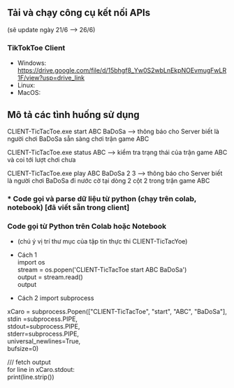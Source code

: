 
## Tải và chạy công cụ kết nối APIs
(sẽ update ngày 21/6 --> 26/6) 

### TikTokToe Client
- Windows:  https://drive.google.com/file/d/15bhgf8_Yw0S2wbLnEkpNOEvmugFwLR1F/view?usp=drive_link  
- Linux:  
- MacOS:  

## Mô tả các tình huống sử dụng

CLIENT-TicTacToe.exe  start ABC BaDoSa
--> thông báo cho Server biết là người chơi BaDoSa sẵn sàng chơi trận game ABC 

CLIENT-TicTacToe.exe  status ABC
--> kiểm tra trạng thái của trận game ABC và coi tới lượt chơi chưa 

CLIENT-TicTacToe.exe  play ABC BaDoSa 2 3
--> thông báo cho Server biết là người chơi BaDoSa đi nước cờ tại dòng 2 cột 2 trong trận game ABC 

### * Code gọi và parse dữ liệu từ python (chạy trên colab, notebook) [đã viết sẵn trong client] 

### Code gọi từ Python trên Colab hoặc Notebook
* (chú ý vị trí thư mục của tập tin thực thi CLIENT-TicTacYoe) 
- Cách 1  
import os   
stream = os.popen('CLIENT-TicTacToe  start ABC BaDoSa')   
output = stream.read()  
output  

- Cách 2
import subprocess  

xCaro = subprocess.Popen(["CLIENT-TicTacToe", "start",  "ABC",  "BaDoSa"],  
                        stdin =subprocess.PIPE,  
                        stdout=subprocess.PIPE,  
                        stderr=subprocess.PIPE,  
                        universal_newlines=True,  
                        bufsize=0)  

/// fetch output  
for line in xCaro.stdout:  
    print(line.strip())  


